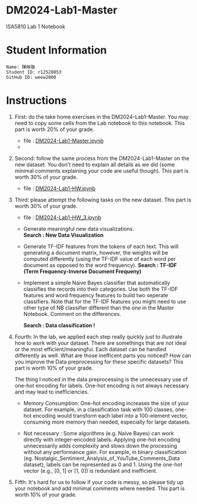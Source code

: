 # DM2024-Lab1-Master

ISA5810 Lab 1 Notebook

# Student Information
    Name: 陳映璇
    Student ID: r12528053
    GitHub ID: weew2000

# Instructions
1. First: do the take home exercises in the DM2024-Lab1-Master. You may need to copy some cells from the Lab notebook to this notebook. This part is worth 20% of your grade.
    - file : [DM2024-Lab1-Master.ipynb](./DM2024-Lab1-Master.ipynb)
    - 
2. Second: follow the same process from the DM2024-Lab1-Master on the new dataset. You don't need to explain all details as we did (some minimal comments explaining your code are useful though). This part is worth 30% of your grade.
    - file : [DM2024-Lab1-HW.ipynb](./DM2024-Lab1-HW.ipynb)

3. Third: please attempt the following tasks on the new dataset. This part is worth 30% of your grade.
    - file : [DM2024-Lab1-HW_3.ipynb](./DM2024-Lab1-HW_3.ipynb)

    - Generate meaningful new data visualizations.  
       **Search : New Data Visualization**
    - Generate TF-IDF features from the tokens of each text. This will generating a document matrix, however, the weights will be computed differently (using the TF-IDF value of each word per document as opposed to the word frequency). 
        **Search : TF-IDF (Term Frequency-Inverse Document Frequeny)**

    - Implement a simple Naive Bayes classifier that automatically classifies the records into their categories. Use both the TF-IDF features and word frequency features to build two seperate classifiers. Note that for the TF-IDF features you might need to use other type of NB classifier different than the one in the Master Notebook. Comment on the differences. 

        **Search : Data classification !**
        

4. Fourth: In the lab, we applied each step really quickly just to illustrate how to work with your dataset. There are somethings that are not ideal or the most efficient/meaningful. Each dataset can be handled differently as well. What are those inefficent parts you noticed? How can you improve the Data preprocessing for these specific datasets? This part is worth 10% of your grade.

    The thing I noticed in the data preprocessing is the unnecessary use of one-hot encoding for labels. One-hot encoding is not always necessary and may lead to inefficiencies.

    - Memory Consumption: One-hot encoding increases the size of your dataset. For example, in a classification task with 100 classes, one-hot encoding would transform each label into a 100-element vector, consuming more memory than needed, especially for large datasets.

    - Not necessary : Some algorithms (e.g. Naive Bayes) can work directly with integer-encoded labels. Applying one-hot encoding unnecessarily adds complexity and slows down the processing without any performance gain. For example, in binary classification (eg. Nostalgic_Sentiment_Analysis_of_YouTube_Comments_Data dataset), labels can be represented as 0 and 1. Using the one-hot vector (e.g., [0, 1] or [1, 0]) is redundant and inefficient.

5. Fifth: It's hard for us to follow if your code is messy, so please tidy up your notebook and add minimal comments where needed. This part is worth 10% of your grade.


